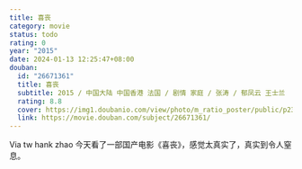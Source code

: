 ```yaml
---
title: 喜丧
category: movie
status: todo
rating: 0
year: "2015"
date: 2024-01-13 12:25:47+08:00
douban:
  id: "26671361"
  title: 喜丧
  subtitle: 2015 / 中国大陆 中国香港 法国 / 剧情 家庭 / 张涛 / 郁凤云 王士兰
  rating: 8.8
  cover: https://img1.doubanio.com/view/photo/m_ratio_poster/public/p2361586020.jpg
  link: https://movie.douban.com/subject/26671361/
---
```


Via tw hank zhao 今天看了一部国产电影《喜丧》，感觉太真实了，真实到令人窒息。
